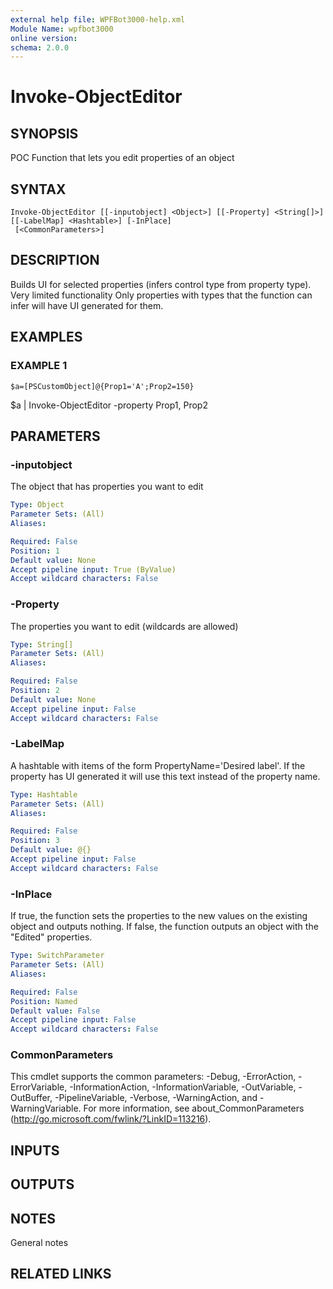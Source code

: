 ```yaml
---
external help file: WPFBot3000-help.xml
Module Name: wpfbot3000
online version:
schema: 2.0.0
---
```


# Invoke-ObjectEditor

## SYNOPSIS
POC Function that lets you edit properties of an object

## SYNTAX

```
Invoke-ObjectEditor [[-inputobject] <Object>] [[-Property] <String[]>] [[-LabelMap] <Hashtable>] [-InPlace]
 [<CommonParameters>]
```

## DESCRIPTION
Builds UI for selected properties (infers control type from property type). 
Very limited functionality
Only properties with types that the function can infer will have UI generated for them.

## EXAMPLES

### EXAMPLE 1
```
$a=[PSCustomObject]@{Prop1='A';Prop2=150}
```

$a | Invoke-ObjectEditor -property Prop1, Prop2

## PARAMETERS

### -inputobject
The object that has properties you want to edit

```yaml
Type: Object
Parameter Sets: (All)
Aliases:

Required: False
Position: 1
Default value: None
Accept pipeline input: True (ByValue)
Accept wildcard characters: False
```

### -Property
The properties you want to edit (wildcards are allowed)

```yaml
Type: String[]
Parameter Sets: (All)
Aliases:

Required: False
Position: 2
Default value: None
Accept pipeline input: False
Accept wildcard characters: False
```

### -LabelMap
A hashtable with items of the form PropertyName='Desired label'. 
If the property has UI generated it will use this text instead of the property name.

```yaml
Type: Hashtable
Parameter Sets: (All)
Aliases:

Required: False
Position: 3
Default value: @{}
Accept pipeline input: False
Accept wildcard characters: False
```

### -InPlace
If true, the function sets the properties to the new values on the existing object and outputs nothing.
If false, the function outputs an object with the "Edited" properties.

```yaml
Type: SwitchParameter
Parameter Sets: (All)
Aliases:

Required: False
Position: Named
Default value: False
Accept pipeline input: False
Accept wildcard characters: False
```

### CommonParameters
This cmdlet supports the common parameters: -Debug, -ErrorAction, -ErrorVariable, -InformationAction, -InformationVariable, -OutVariable, -OutBuffer, -PipelineVariable, -Verbose, -WarningAction, and -WarningVariable.
For more information, see about_CommonParameters (http://go.microsoft.com/fwlink/?LinkID=113216).

## INPUTS

## OUTPUTS

## NOTES
General notes

## RELATED LINKS

